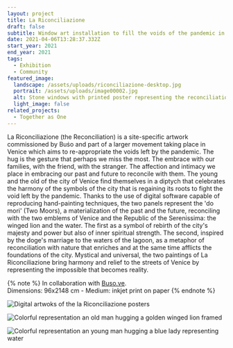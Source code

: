 ```yaml
---
layout: project
title: La Riconciliazione
draft: false
subtitle: Window art installation to fill the voids of the pandemic in Venice
date: 2021-04-06T13:28:37.332Z
start_year: 2021
end_year: 2021
tags:
  - Exhibition
  - Community
featured_image:
  landscape: /assets/uploads/riconciliazione-desktop.jpg
  portrait: /assets/uploads/image00002.jpg
  alt: Stone windows with printed poster representing the reconciliation artwork
  light_image: false
related_projects:
  - Together as One
---
```

La Riconciliazione (the Reconciliation) is a site-specific artwork commissioned by Buṡo and part of a larger movement taking place in Venice which aims to re-appropriate the voids left by the pandemic. The hug is the gesture that perhaps we miss the most. The embrace with our families, with the friend, with the stranger. The affection and intimacy we place in embracing our past and future to reconcile with them. The young and the old of the city of Venice find themselves in a diptych that celebrates the harmony of the symbols of the city that is regaining its roots to fight the void left by the pandemic. Thanks to the use of digital software capable of reproducing hand-painting techniques, the two panels represent the 'do mori' (Two Moors), a materialization of the past and the future, reconciling with the two emblems of Venice and the Republic of the Serenissima: the winged lion and the water. The first as a symbol of rebirth of the city's majesty and power but also of inner spiritual strength. The second, inspired by the doge's marriage to the waters of the lagoon, as a metaphor of reconciliation with nature that enriches and at the same time afflicts the foundations of the city. Mystical and universal, the two paintings of La Riconciliazione bring harmony and relief to the streets of Venice by representing the impossible that becomes reality.

{% note %}
In collaboration with [](https://www.kcaw.co.uk/mural-5-vote)[Buso.ve](https://instagram.com/buso.ve).\
Dimensions: 96x2148 cm - Medium: inkjet print on paper
{% endnote %}

![Digital artwoks of the la Riconciliazione posters](/assets/uploads/la-riconciliazione__artworks2.jpg "La Riconciliazione – Digital artworks")

![Colorful representation an old man hugging a golden winged lion framed](/assets/uploads/image00002.jpg "La Riconciliazione – The old and the winged lion")

![Colorful representation an young man hugging a blue lady representing water](/assets/uploads/image00003.jpg "La Riconciliazione – The young and the marriage with water")